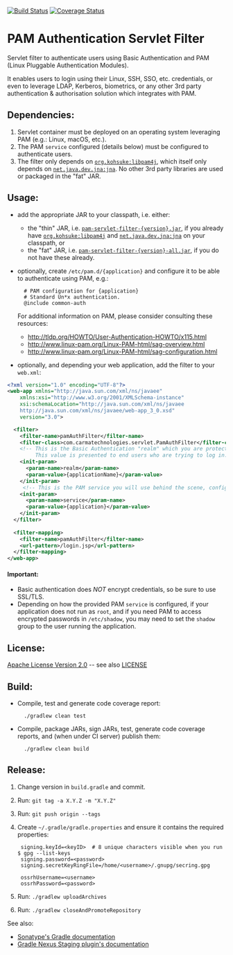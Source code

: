 [![Build Status](https://travis-ci.org/marccarre/pam-servlet-filter.svg?branch=master)](https://travis-ci.org/marccarre/pam-servlet-filter) [![Coverage Status](https://coveralls.io/repos/github/marccarre/pam-servlet-filter/badge.svg)](https://coveralls.io/github/marccarre/pam-servlet-filter)

# PAM Authentication Servlet Filter

Servlet filter to authenticate users using Basic Authentication and PAM (Linux Pluggable Authentication Modules).

It enables users to login using their Linux, SSH, SSO, etc. credentials, or even to leverage LDAP, Kerberos, biometrics, or any other 3rd party authentication & authorisation solution which integrates with PAM.

## Dependencies:

1. Servlet container must be deployed on an operating system leveraging PAM (e.g.: Linux, macOS, etc.).
2. The PAM `service` configured (details below) must be configured to authenticate users.
3. The filter only depends on [`org.kohsuke:libpam4j`](https://github.com/kohsuke/libpam4j), which itself only depends on [`net.java.dev.jna:jna`](https://github.com/java-native-access/jna).
   No other 3rd party libraries are used or packaged in the "fat" JAR.

## Usage:

- add the appropriate JAR to your classpath, i.e. either:

  - the "thin" JAR, i.e. [`pam-servlet-filter-{version}.jar`](https://search.maven.org/#search%7Cga%7C1%7Cg%3A%22com.carmatechnologies.servlet%22%20a%3A%22pam-servlet-filter%22), if you already have [`org.kohsuke:libpam4j`](https://github.com/kohsuke/libpam4j) and [`net.java.dev.jna:jna`](https://github.com/java-native-access/jna) on your classpath, or
  - the "fat" JAR, i.e. [`pam-servlet-filter-{version}-all.jar`](https://search.maven.org/#search%7Cga%7C1%7Cg%3A%22com.carmatechnologies.servlet%22%20a%3A%22pam-servlet-filter%22), if you do not have these already.

- optionally, create `/etc/pam.d/{application}` and configure it to be able to authenticate using PAM, e.g.:

        # PAM configuration for {application}
        # Standard Un*x authentication.
        @include common-auth

  For additional information on PAM, please consider consulting these resources:

    - http://tldp.org/HOWTO/User-Authentication-HOWTO/x115.html
    - http://www.linux-pam.org/Linux-PAM-html/sag-overview.html
    - http://www.linux-pam.org/Linux-PAM-html/sag-configuration.html

- optionally, and depending your web application, add the filter to your `web.xml`:

```xml
<?xml version="1.0" encoding="UTF-8"?>
<web-app xmlns="http://java.sun.com/xml/ns/javaee"
    xmlns:xsi="http://www.w3.org/2001/XMLSchema-instance"
    xsi:schemaLocation="http://java.sun.com/xml/ns/javaee
    http://java.sun.com/xml/ns/javaee/web-app_3_0.xsd"
    version="3.0">

  <filter>
    <filter-name>pamAuthFilter</filter-name>
    <filter-class>com.carmatechnologies.servlet.PamAuthFilter</filter-class>
    <!-- This is the Basic Authentication "realm" which you are protecting, e.g. the name of the application. 
         This value is presented to end users who are trying to log in. -->
    <init-param>
      <param-name>realm</param-name>
      <param-value>{applicationName}</param-value>
    </init-param>
     <!-- This is the PAM service you will use behind the scene, configured at /etc/pam.d/{application}. -->
    <init-param>
      <param-name>service</param-name>
      <param-value>{application}</param-value>
    </init-param>
  </filter>
  
  <filter-mapping>
    <filter-name>pamAuthFilter</filter-name>
    <url-pattern>/login.jsp</url-pattern>
  </filter-mapping>
</web-app>
```

#### Important:

- Basic authentication does *NOT* encrypt credentials, so be sure to use SSL/TLS.
- Depending on how the provided PAM `service` is configured, if your application does not run as `root`, and if you need PAM to access encrypted passwords in `/etc/shadow`, you may need to set the `shadow` group to the user running the application.

## License:

[Apache License Version 2.0](https://www.apache.org/licenses/LICENSE-2.0) -- see also [LICENSE](https://raw.githubusercontent.com/marccarre/pam-servlet-filter/master/LICENSE)

## Build:

- Compile, test and generate code coverage report:

        ./gradlew clean test

- Compile, package JARs, sign JARs, test, generate code coverage reports, and (when under CI server) publish them:

        ./gradlew clean build


## Release:

1. Change version in `build.gradle` and commit.
2. Run: `git tag -a X.Y.Z -m "X.Y.Z"`
3. Run: `git push origin --tags`
4. Create `~/.gradle/gradle.properties` and ensure it contains the required properties:

        signing.keyId=<keyID>  # 8 unique characters visible when you run $ gpg --list-keys
        signing.password=<password>
        signing.secretKeyRingFile=/home/<username>/.gnupg/secring.gpg

        ossrhUsername=<username>
        ossrhPassword=<password>

5. Run: `./gradlew uploadArchives`
6. Run: `./gradlew closeAndPromoteRepository`

See also: 

- [Sonatype's Gradle documentation](http://central.sonatype.org/pages/gradle.html)
- [Gradle Nexus Staging plugin's documentation](https://github.com/Codearte/gradle-nexus-staging-plugin/)

